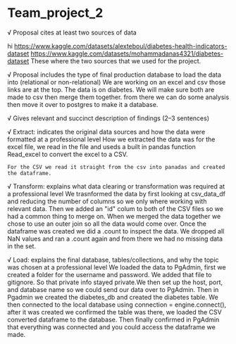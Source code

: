 # Team_project_2
√ Proposal cites at least two sources of data

hi
https://www.kaggle.com/datasets/alexteboul/diabetes-health-indicators-dataset
https://www.kaggle.com/datasets/mohammadanas4321/diabetes-dataset
    These where the two sources that we used for the project.  

√ Proposal includes the type of final production database to load the data into (relational or non-relational)
    We are working on an excel and csv those links are at the top. The data is on diabetes. We will make sure both are made to csv then merge them together. from there we can do some analysis then move it over to postgres to make it a database.

√ Gives relevant and succinct description of findings (2–3 sentences)

√ Extract: indicates the original data sources and how the data were formatted at a professional level
    How we extracted the data was for the excel file, we read in the file and useds a built in pandas function Read_excel to convert the excel to a CSV.

    For the CSV we read it straight from the csv into panadas and created the dataframe.

√ Transform: explains what data clearing or transformation was required at a professional level
    We trasnformed the data by first looking at csv_data_df and reducing the number of columns so we only where working with relevant data. Then we added an "id" colum to both of the CSV files so we had a common thing to merge on. When we merged the data together we chose to use an outer join so all the data would come over. Once the dataframe was created we did a .count to inspect the data. We dropped all NaN values and ran a .count again and from there we had no missing data in the set.

√ Load: explains the final database, tables/collections, and why the topic was chosen at a professional level
    We loaded the data to PgAdmin, first we created a folder for the username and password. We added that file to gitignore. So that private info stayed private.We then set up the host, port, and database name so we could send our data over to PgAdmin. Then in Pgadmin we created the diabetes_db and created the diabetes table. We then connected to the local database using connection = engine.connect(), after it was created we confirmed the table was there, we loaded the CSV converted dataframe to the database. Then finally confirmed in PgAdmin that everything was connected and you could access the dataframe we made. 
